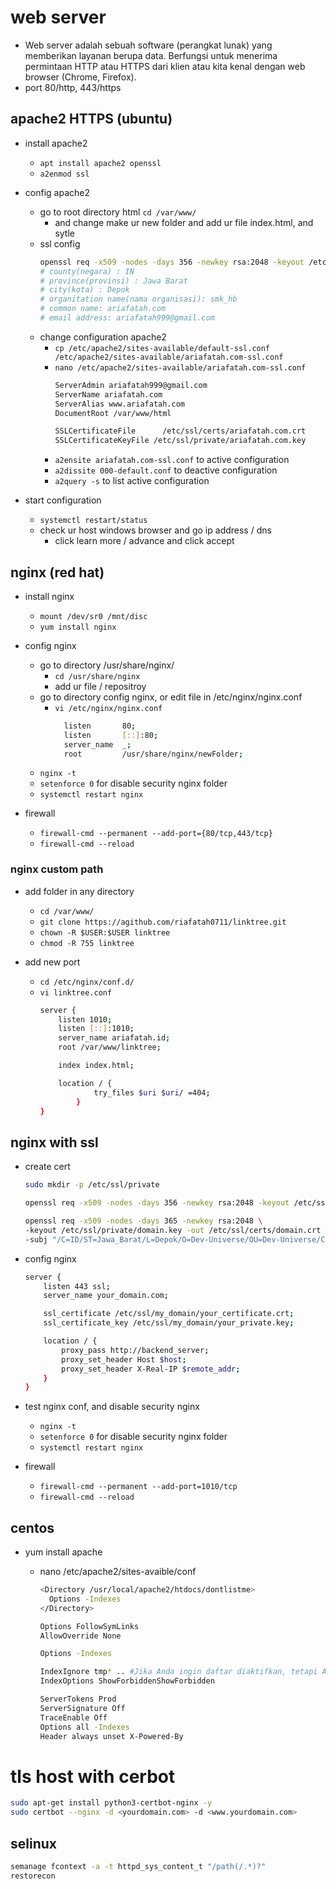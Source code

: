 # web server
- Web server adalah sebuah software (perangkat lunak) yang memberikan layanan berupa data. Berfungsi untuk menerima permintaan HTTP atau HTTPS dari klien atau kita kenal dengan web browser (Chrome, Firefox).
- port 80/http, 443/https

## apache2 HTTPS (ubuntu)
- install apache2
  - ```apt install apache2 openssl```
  - ```a2enmod ssl```

- config apache2
  - go to root directory html ```cd /var/www/```
    - and change make ur new folder and add ur file index.html, and sytle
  - ssl config
    ```bash
    openssl req -x509 -nodes -days 356 -newkey rsa:2048 -keyout /etc/ssl/private/ariafatah.com.key -out /etc/ssl/certs/ariafatah.com.crt
    # county(negara) : IN
    # province(provinsi) : Jawa Barat
    # city(kota) : Depok
    # organitation name(nama organisasi): smk_hb
    # common name: ariafatah.com
    # email address: ariafatah999@gmail.com
    ```
  - change configuration apache2
    - ```cp /etc/apache2/sites-available/default-ssl.conf /etc/apache2/sites-available/ariafatah.com-ssl.conf```
    - ```nano /etc/apache2/sites-available/ariafatah.com-ssl.conf```
      ```bash
      ServerAdmin ariafatah999@gmail.com
      ServerName ariafatah.com
      ServerAlias www.ariafatah.com
      DocumentRoot /var/www/html

      SSLCertificateFile      /etc/ssl/certs/ariafatah.com.crt
      SSLCertificateKeyFile /etc/ssl/private/ariafatah.com.key
      ```
    - ```a2ensite ariafatah.com-ssl.conf``` to active configuration
    - ```a2dissite 000-default.conf``` to deactive configuration
    - ```a2query -s``` to list active configuration

- start configuration
  - ```systemctl restart/status```
  - check ur host windows browser and go ip address / dns
    - click learn more / advance and click accept

## nginx (red hat)
- install nginx
  - ```mount /dev/sr0 /mnt/disc```
  - ```yum install nginx```

- config nginx
  - go to directory /usr/share/nginx/
    - ```cd /usr/share/nginx```
    - add ur file / repositroy
  - go to directory config nginx, or edit file in /etc/nginx/nginx.conf
    - ```vi /etc/nginx/nginx.conf```
      ```bash
        listen       80;
        listen       [::]:80;
        server_name  _;
        root         /usr/share/nginx/newFolder;
      ```
  - ```nginx -t```
  - ```setenforce 0``` for disable security nginx folder
  - ```systemctl restart nginx```

- firewall
  - ```firewall-cmd --permanent --add-port={80/tcp,443/tcp}```
  - ```firewall-cmd --reload```

### nginx custom path
- add folder in any directory
  - ```cd /var/www/```
  - ```git clone https://agithub.com/riafatah0711/linktree.git```
  - ```chown -R $USER:$USER linktree```
  - ```chmod -R 755 linktree```

- add new port
  - ```cd /etc/nginx/conf.d/```
  - ```vi linktree.conf```
    ```bash
    server {
        listen 1010;
        listen [::]:1010;
        server_name ariafatah.id;
        root /var/www/linktree;

        index index.html;

        location / {
                try_files $uri $uri/ =404;
            }
    }
    ```

## nginx with ssl
- create cert
  ```bash
  sudo mkdir -p /etc/ssl/private

  openssl req -x509 -nodes -days 356 -newkey rsa:2048 -keyout /etc/ssl/private/domain.key -out /etc/ssl/certs/domain.crt

  openssl req -x509 -nodes -days 365 -newkey rsa:2048 \
  -keyout /etc/ssl/private/domain.key -out /etc/ssl/certs/domain.crt \
  -subj "/C=ID/ST=Jawa_Barat/L=Depok/O=Dev-Universe/OU=Dev-Universe/CN=ariafatah.id"
  ```
- config nginx
  ```bash
  server {
      listen 443 ssl;
      server_name your_domain.com;

      ssl_certificate /etc/ssl/my_domain/your_certificate.crt;
      ssl_certificate_key /etc/ssl/my_domain/your_private.key;

      location / {
          proxy_pass http://backend_server;
          proxy_set_header Host $host;
          proxy_set_header X-Real-IP $remote_addr;
      }
  } 
  ```

- test nginx conf, and disable security nginx
  - ```nginx -t```
  - ```setenforce 0``` for disable security nginx folder
  - ```systemctl restart nginx```

- firewall
  - ```firewall-cmd --permanent --add-port=1010/tcp```
  - ```firewall-cmd --reload```

## centos
- yum install apache
  - nano /etc/apache2/sites-avaible/conf
    ```bash
    <Directory /usr/local/apache2/htdocs/dontlistme>
      Options -Indexes
    </Directory>

    Options FollowSymLinks
    AllowOverride None

    Options -Indexes

    IndexIgnore tmp* .. #Jika Anda ingin daftar diaktifkan, tetapi Anda ingin menghilangkan file tertentu,
    IndexOptions ShowForbiddenShowForbidden
    ```

    ```bash
    ServerTokens Prod
    ServerSignature Off
    TraceEnable Off
    Options all -Indexes
    Header always unset X-Powered-By
    ```

# tls host with cerbot
```bash
sudo apt-get install python3-certbot-nginx -y
sudo certbot --nginx -d <yourdomain.com> -d <www.yourdomain.com>
```

## selinux
```bash
semanage fcontext -a -t httpd_sys_content_t "/path(/.*)?"
restorecon
```